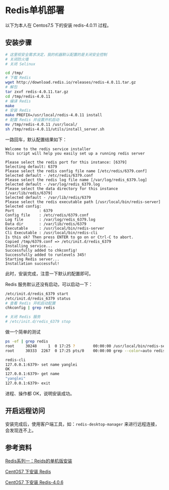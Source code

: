 # Redis单机部署

以下为本人在 Centos7.5 下的安装 redis-4.0.11 过程。

## 安装步骤

```sh
# 这里视安全需求决定，我的机器默认配置的是关闭安全控制
# 关闭防火墙
# 关闭 Selinux

cd /tmp/
# 下载 Redis
wget http://download.redis.io/releases/redis-4.0.11.tar.gz
# 解包
tar zxvf redis-4.0.11.tar.gz 
cd /tmp/redis-4.0.11
# 编译 Redis
make
# 安装 Redis
make PREFIX=/usr/local/redis-4.0.11 install
# 配置 Redis 并设置开机启动
mv /tmp/redis-4.0.11 /usr/local/
sh /tmp/redis-4.0.11/utils/install_server.sh
```

一路回车，默认配置结果如下：

```
Welcome to the redis service installer
This script will help you easily set up a running redis server

Please select the redis port for this instance: [6379] 
Selecting default: 6379
Please select the redis config file name [/etc/redis/6379.conf] 
Selected default - /etc/redis/6379.conf
Please select the redis log file name [/var/log/redis_6379.log] 
Selected default - /var/log/redis_6379.log
Please select the data directory for this instance [/var/lib/redis/6379] 
Selected default - /var/lib/redis/6379
Please select the redis executable path [/usr/local/bin/redis-server] 
Selected config:
Port           : 6379
Config file    : /etc/redis/6379.conf
Log file       : /var/log/redis_6379.log
Data dir       : /var/lib/redis/6379
Executable     : /usr/local/bin/redis-server
Cli Executable : /usr/local/bin/redis-cli
Is this ok? Then press ENTER to go on or Ctrl-C to abort.
Copied /tmp/6379.conf => /etc/init.d/redis_6379
Installing service...
Successfully added to chkconfig!
Successfully added to runlevels 345!
Starting Redis server...
Installation successful!
```

此时，安装完成，注意一下默认的配置即可。

Redis 服务默认还没有启动，可以启动一下：

```sh
/etc/init.d/redis_6379 start
/etc/init.d/redis_6379 status
# 查看 Redis 开机启动配置
chkconfig | grep redis

# 关闭 Redis 服务
# /etc/init.d/redis_6379 stop
```

做一个简单的测试

```sh
ps -ef | grep redis         
root     30248     1  0 17:25 ?        00:00:00 /usr/local/bin/redis-server 127.0.0.1:6379
root     30333  2267  0 17:25 pts/0    00:00:00 grep --color=auto redis

redis-cli 
127.0.0.1:6379> set name yanglei
OK
127.0.0.1:6379> get name
"yanglei"
127.0.0.1:6379> exit
```

进程、操作都 OK，说明安装成功。

## 开启远程访问

安装完成后，使用客户端工具，如：`redis-desktop-manager` 来进行远程连接，会发现连不上。

## 参考资料

[Redis系列一：Reids的单机版安装](https://www.cnblogs.com/leeSmall/p/8331695.html)

[CentOS7 下安装 Redis](https://www.cnblogs.com/zuidongfeng/p/8032505.html)

[CentOS7 下安装 Redis-4.0.6](https://blog.csdn.net/weixin_37939964/article/details/78903034)


